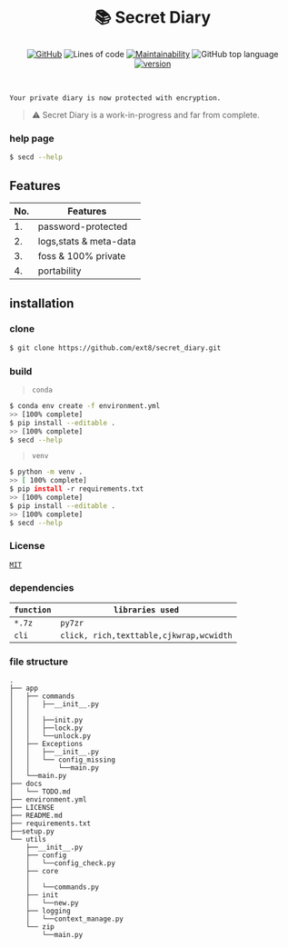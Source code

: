 # <p style="text-align: center;">📚 Secret Diary</p>
<div align="center">

[![GitHub](https://img.shields.io/github/license/ext8/secret_diary?style=flat-square)](https://choosealicense.com/licenses/mit/)
![Lines of code](https://img.shields.io/tokei/lines/github/ext8/secret_diary?style=flat-square)
[![Maintainability](https://api.codeclimate.com/v1/badges/3d026bbe4c4c81823fac/maintainability)](https://codeclimate.com/github/ext8/secret_diary/maintainability)
![GitHub top language](https://img.shields.io/github/languages/top/ext8/secret_diary?style=flat-square)
[![version](https://img.shields.io/badge/version-0.2.0-green?style=flat-square)](https://github.com/ext8/secret_diary/blob/497979406e8a1a69ca5be771f593de3a1dbed981/setup.py#L5)
</div>
<br>

```
Your private diary is now protected with encryption.
```
> ⚠️ Secret Diary is a work-in-progress and far from complete.

### help page

```bash
$ secd --help
```
## Features
| No. 	| Features               	|
|-----	|------------------------	|
| 1.  	| password-protected     	|
| 2.  	| logs,stats & meta-data 	|
| 3.  	| foss & 100% private    	|
| 4.  	| portability            	|



## installation

### clone

```bash
$ git clone https://github.com/ext8/secret_diary.git
```

### build

> `conda`

```bash
$ conda env create -f environment.yml
>> [100% complete]
$ pip install --editable .
>> [100% complete]
$ secd --help
```

> `venv `

 ```bash
 $ python -m venv .
 >> [ 100% complete]
 $ pip install -r requirements.txt
 >> [100% complete]
 $ pip install --editable .
 >> [100% complete]
 $ secd --help
```

### License

[`MIT`](https://choosealicense.com/licenses/mit/)

### dependencies


| `function`| `libraries used`   |
|-----------|--------------------|
| `*.7z` 	| `py7zr` 	         |
| `cli`     | `click, rich,texttable,cjkwrap,wcwidth`      |



### file structure

```
.
├── app
│   ├── commands
│   │   ├──__init__.py
│   │
│   │   ├──init.py
│   │   ├──lock.py
│   │   └──unlock.py
│   ├── Exceptions
│   │   ├──__init__.py
│   │   └── config_missing
│   │       └──main.py
│   └──main.py
├── docs
│   └── TODO.md
├── environment.yml
├── LICENSE
├── README.md
├── requirements.txt
├──setup.py
└── utils
    ├──__init__.py
    ├── config
    │   └──config_check.py
    ├── core
    │
    │   └──commands.py
    ├── init
    │   └──new.py
    ├── logging
    │   └──context_manage.py
    └── zip
        └──main.py
```
